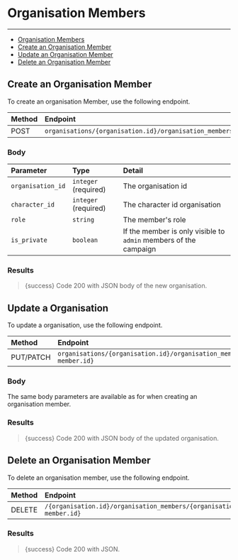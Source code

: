 # Organisation Members

---

- [Organisation Members](#organisation-members)
- [Create an Organisation Member](#create-organisation-member)
- [Update an Organisation Member](#update-organisation-member)
- [Delete an Organisation Member](#delete-organisation-member)


<a name="create-organisation-member"></a>
## Create an Organisation Member

To create an organisation Member, use the following endpoint.

| Method | Endpoint| Headers |
| :- |   :-   |  :-  |
| POST | `organisations/{organisation.id}/organisation_members` | Default |

### Body

| Parameter | Type | Detail |
| :- |   :-   |  :-  |
| `organisation_id` | `integer` (required) | The organisation id |
| `character_id` | `integer` (required) | The character id organisation |
| `role` | `string` | The member's role |
| `is_private` | `boolean` | If the member is only visible to `admin` members of the campaign |

### Results

> {success} Code 200 with JSON body of the new organisation.


<a name="update-organisation-member"></a>
## Update a Organisation

To update a organisation, use the following endpoint.

| Method | Endpoint| Headers |
| :- |   :-   |  :-  |
| PUT/PATCH | `organisations/{organisation.id}/organisation_members/{organisation-member.id}` | Default |

### Body

The same body parameters are available as for when creating an organisation member.

### Results

> {success} Code 200 with JSON body of the updated organisation.


<a name="delete-organisation-member"></a>
## Delete an Organisation Member

To delete an organisation member, use the following endpoint.

| Method | Endpoint| Headers |
| :- |   :-   |  :-  |
| DELETE | `/{organisation.id}/organisation_members/{organisation-member.id}` | Default |

### Results

> {success} Code 200 with JSON.
